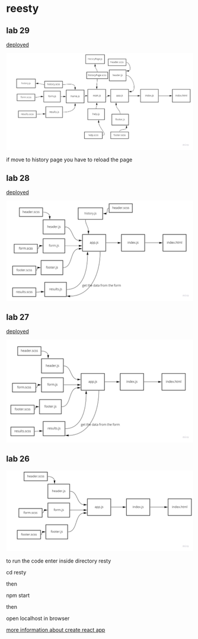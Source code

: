 # reesty

## lab 29

[deployed](https://main--jolly-saha-1eeaf6.netlify.app)

![uml](assest/lab29.jpg)

if move to history page you have to reload the page

## lab 28

[deployed](https://main--jolly-saha-1eeaf6.netlify.app)

![uml](assest/lab28.jpg)

## lab 27

[deployed](https://main--jolly-saha-1eeaf6.netlify.app)

![uml](assest/lab27.jpg)

## lab 26

![uml](assest/lab26.jpg)

to run the code enter inside directory resty

cd resty

then

npm start

then

open localhost in browser

[more information about create react app](README1.md)
